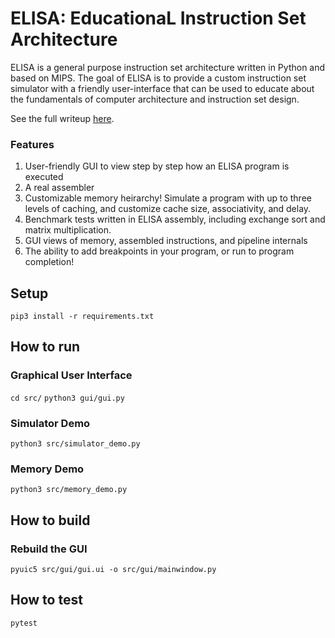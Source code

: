 # ELISA: EducationaL Instruction Set Architecture
ELISA is a general purpose instruction set architecture written in Python and based on MIPS. The goal of ELISA is to provide a custom instruction set simulator with a friendly user-interface that can be used to educate about the fundamentals of computer architecture and instruction set design. 

See the full writeup [here](docs/ELISA.pdf).

### Features
1. User-friendly GUI to view step by step how an ELISA program is executed
2. A real assembler 
3. Customizable memory heirarchy! Simulate a program with up to three levels of caching, and customize cache size, associativity, and delay.
4. Benchmark tests written in ELISA assembly, including exchange sort and matrix multiplication.
5. GUI views of memory, assembled instructions, and pipeline internals
6. The ability to add breakpoints in your program, or run to program completion!

## Setup
`pip3 install -r requirements.txt`

## How to run

### Graphical User Interface
`cd src/`
`python3 gui/gui.py`

### Simulator Demo
`python3 src/simulator_demo.py`

### Memory Demo
`python3 src/memory_demo.py`

## How to build

### Rebuild the GUI
`pyuic5 src/gui/gui.ui -o src/gui/mainwindow.py`

## How to test
`pytest`
